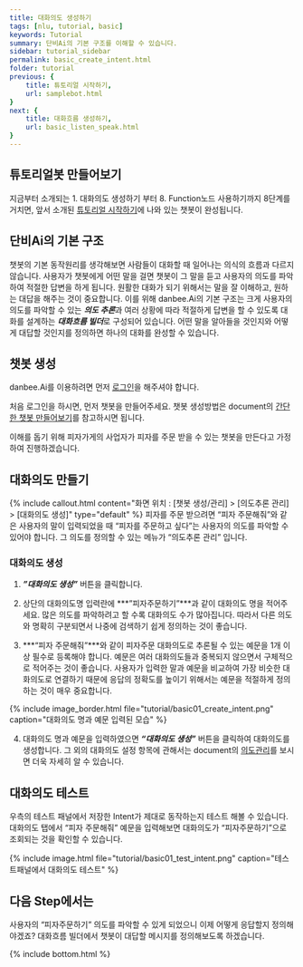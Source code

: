 ```yaml
---
title: 대화의도 생성하기 
tags: [nlu, tutorial, basic]
keywords: Tutorial
summary: 단비Ai의 기본 구조를 이해할 수 있습니다.
sidebar: tutorial_sidebar
permalink: basic_create_intent.html
folder: tutorial
previous: {
    title: 튜토리얼 시작하기,
    url: samplebot.html
}
next: {
    title: 대화흐름 생성하기,
    url: basic_listen_speak.html
}
---
```


## 튜토리얼봇 만들어보기 

지금부터 소개되는 1. 대화의도 생성하기 부터 8. Function노드 사용하기까지 8단계를 거치면, 앞서 소개된 [튜토리얼 시작하기](samplebot.html)에 나와 있는 챗봇이 완성됩니다. 

## 단비Ai의 기본 구조

챗봇의 기본 동작원리를 생각해보면 사람들이 대화할 때 일어나는 의식의 흐름과 다르지 않습니다. 사용자가 챗봇에게 어떤 말을 걸면 챗봇이 그 말을 듣고 사용자의 의도를 파악하여 적절한 답변을 하게 됩니다. 원활한 대화가 되기 위해서는 말을 잘 이해하고, 원하는 대답을 해주는 것이 중요합니다.
이를 위해 danbee.Ai의 기본 구조는 크게 사용자의 의도를 파악할 수 있는 ***의도 추론***과 여러 상황에 따라 적절하게 답변을 할 수 있도록 대화를 설계하는 ***대화흐름 빌더***로 구성되어 있습니다. 
어떤 말을 알아들을 것인지와 어떻게 대답할 것인지를 정의하면 하나의 대화를 완성할 수 있습니다.

## 챗봇 생성
danbee.Ai를 이용하려면 먼저 <span class="link">[로그인](https://danbee.ai/platform/#/danbeelogin)</span>을 해주셔야 합니다.

처음 로그인을 하시면, 먼저 챗봇을 만들어주세요.
챗봇 생성방법은 document의 <span class="link">[간단한 챗봇 만들어보기](/basic_create_chatbot.html)</span>를 참고하시면 됩니다.

이해를 돕기 위해 피자가게의 사업자가 피자를 주문 받을 수 있는 챗봇을 만든다고 가정하여 진행하겠습니다.


## 대화의도 만들기
{% include callout.html content="화면 위치 : [챗봇 생성/관리] > [의도추론 관리] > [대화의도 생성]" type="default" %}
피자를 주문 받으려면 “피자 주문해줘”와 같은 사용자의 말이 입력되었을 때 “피자를 주문하고 싶다”는 사용자의 의도를 파악할 수 있어야 합니다. 그 의도를 정의할 수 있는 메뉴가 “의도추론 관리” 입니다.

### 대화의도 생성
1) ***”대화의도 생성”*** 버튼을 클릭합니다.

2) 상단의 대화의도명 입력란에 ***”피자주문하기”***과 같이 대화의도 명을 적어주세요. 많은 의도를 파악하려고 할 수록 대화의도 수가 많아집니다. 따라서 다른 의도와 명확히 구분되면서 나중에 검색하기 쉽게 정의하는 것이 좋습니다.

3) ***“피자 주문해줘”***와 같이 피자주문 대화의도로 추론될 수 있는 예문을 1개 이상 필수로 등록해야 합니다. 예문은 여러 대화의도들과 중복되지 않으면서 구체적으로 적어주는 것이 좋습니다. 사용자가 입력한 말과 예문을 비교하여 가장 비슷한 대화의도로 연결하기 때문에 응답의 정확도를 높이기 위해서는 예문을 적절하게 정의하는 것이 매우 중요합니다.

{% include image_border.html file="tutorial/basic01_create_intent.png"  caption="대화의도 명과 예문 입력된 모습" %}

4) 대화의도 명과 예문을 입력하였으면 ***“대화의도 생성”*** 버튼을 클릭하여 대화의도를 생성합니다. 그 외의 대화의도 설정 항목에 관해서는 document의 <span class="link">[의도관리](/intent.html)</span>를 보시면 더욱 자세히 알 수 있습니다.


## 대화의도 테스트
우측의 테스트 패널에서 저장한 Intent가 제대로 동작하는지 테스트 해볼 수 있습니다.
대화의도 탭에서 “피자 주문해줘” 예문을 입력해보면 대화의도가 “피자주문하기”으로 조회되는 것을 확인할 수 있습니다.

{% include image.html file="tutorial/basic01_test_intent.png"  caption="테스트패널에서 대화의도 테스트" %}


## 다음 Step에서는
사용자의 “피자주문하기” 의도를 파악할 수 있게 되었으니 이제 어떻게 응답할지 정의해야겠죠?
대화흐름 빌더에서 챗봇이 대답할 메시지를 정의해보도록 하겠습니다.




{% include bottom.html %}